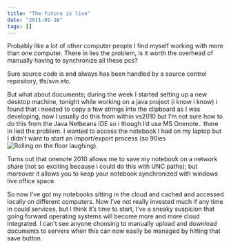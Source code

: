 ```yaml
---
title: "The future is live"
date: "2011-01-16"
tags: []
---
```


Probably like a lot of other computer people I find myself working with more than one computer. There in lies the problem, is it worth the overhead of manually having to synchronize all these pcs?

Sure source code is and always has been handled by a source control repository, tfs/svn etc.

But what about documents; during the week I started setting up a new desktop machine, tonight while working on a java project (i know i know) i found that i needed to copy a few strings into the clipboard as I was developing, now I usually do this from within vs2010 but I’m not sure how to do this from the Java Netbeans IDE so i though I’d use MS Onenote.. there in lied the problem. I wanted to access the notebook I had on my laptop but I didn’t want to start an import/export process (so 90ies ![Rolling on the floor laughing](/blog/image.axd?picture=wlEmoticon-rollingonthefloorlaughing.png)).

Turns out that onenote 2010 allows me to save my notebook on a network share (not so exciting because i could do this with UNC paths); but moreover it allows you to keep your notebook synchronized with windows live office space.

So now I‘ve got my notebooks sitting in the cloud and cached and accessed locally on different computers. Now I’ve not really invested much if any time in could services, but I think it’s time to start, I’ve a sneaky suspicion that going forward operating systems will become more and more cloud integrated. I can’t see anyone choosing to manually upload and download documents to servers when this can now easily be managed by hitting that save button.
